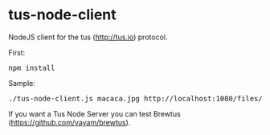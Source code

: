 tus-node-client
===============

NodeJS client for the tus (http://tus.io) protocol.

First:

<pre>
npm install
</pre>

Sample:

<pre>
./tus-node-client.js macaca.jpg http://localhost:1080/files/
</pre>

If you want a Tus Node Server you can test Brewtus (https://github.com/vayam/brewtus).


